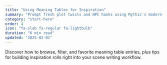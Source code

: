 ```yaml
---
title: "Using Meaning Tables for Inspiration"
summary: "Prompt fresh plot twists and NPC hooks using Mythic's modern meaning tables."
category: "start-here"
order: 4
icon: "fa-slab fa-regular fa-lightbulb"
duration: "6 min read"
updated: "2025-02-01"
---
```


Discover how to browse, filter, and favorite meaning table entries, plus tips for building inspiration rolls right into your scene writing workflow.
